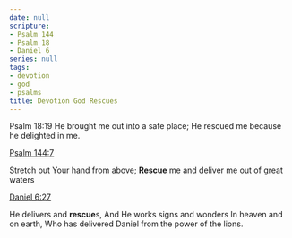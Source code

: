 ```yaml
---
date: null
scripture:
- Psalm 144
- Psalm 18
- Daniel 6
series: null
tags:
- devotion
- god
- psalms
title: Devotion God Rescues
---
```



Psalm 18:19
He brought me out into a safe place; He rescued me because he delighted in me.

[Psalm 144:7](https://www.biblegateway.com/passage/?search=Psalm%20144%3A7&version=NKJV)

Stretch out Your hand from above; **Rescue** me and deliver me out of great waters

[Daniel 6:27](https://www.biblegateway.com/passage/?search=Daniel%206%3A27&version=NKJV)

He delivers and **rescue**s, And He works signs and wonders In heaven and on earth, Who has delivered Daniel from the power of the lions.